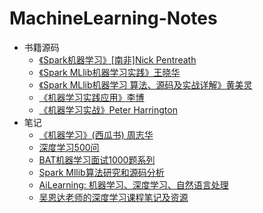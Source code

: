# MachineLearning-Notes

- 书籍源码  
  - [《Spark机器学习》[南非]Nick Pentreath](https://github.com/tophua/spark-machine-learning-book) 
  - [《Spark MLlib机器学习实践》王晓华](https://github.com/yunxileo/SourceCode)  
  - [《Spark MLlib机器学习 算法、源码及实战详解》黄美灵](https://github.com/kongcong/SparkMllibDemo)  
  - [《机器学习实践应用》李博](https://github.com/jimenbian/GarvinBook)  
  - [《机器学习实战》Peter Harrington](https://github.com/wanggang3333/MachineLearningInAction)  
- 笔记
  - [《机器学习》(西瓜书) 周志华](https://github.com/Vay-keen/Machine-learning-learning-notes)  
  - [深度学习500问](https://github.com/scutan90/DeepLearning-500-questions)
  - [BAT机器学习面试1000题系列](https://blog.csdn.net/v_july_v/article/details/78121924)  
  - [Spark Mllib算法研究和源码分析](https://github.com/endymecy/spark-ml-source-analysis)
  - [AiLearning: 机器学习、深度学习、自然语言处理](https://github.com/apachecn/AiLearning)  
  - [吴恩达老师的深度学习课程笔记及资源](https://github.com/fengdu78/deeplearning_ai_books)  
